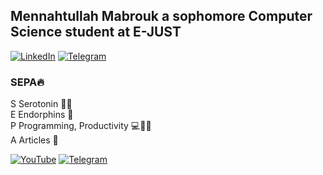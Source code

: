 ## Mennahtullah Mabrouk a sophomore Computer Science student at E-JUST 

[![LinkedIn](https://img.shields.io/badge/-LinkedIn-Lilac?style=for-the-badge&logo=linkedin&logoColor=white)](https://www.linkedin.com/in/mennahtullah-sameh) [![Telegram](https://img.shields.io/badge/-Telegram-Lilac?style=for-the-badge&logo=Telegram&logoColor=white)](https://t.me/Mennah5794)


  
### SEPA🔥
<p style="margin-top: 0">S Serotonin 👩‍🔬<br>
E Endorphins 🧬<br>
P Programming, Productivity 💻💪🏻<br>
A Articles 📝</p>


[![YouTube](https://img.shields.io/badge/-YouTube-purple?style=for-the-badge&logo=youtube)](https://youtube.com/@sepa5794)  [![Telegram](https://img.shields.io/badge/-Telegram-purple?style=for-the-badge&logo=Telegram&logoColor=white)](https://t.me/SEPAchannel)




